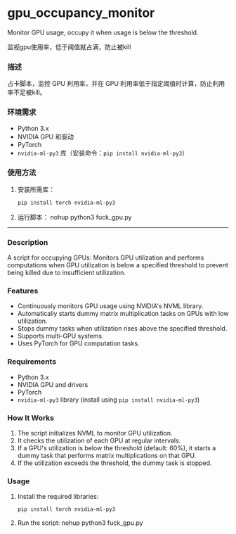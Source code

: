 # gpu_occupancy_monitor
Monitor GPU usage, occupy it when usage is below the threshold.

监视gpu使用率，低于阈值就占满，防止被kill

### 描述

占卡脚本，监控 GPU 利用率，并在 GPU 利用率低于指定阈值时计算，防止利用率不足被kill。


### 环境需求
- Python 3.x
- NVIDIA GPU 和驱动
- PyTorch
- `nvidia-ml-py3` 库（安装命令：`pip install nvidia-ml-py3`）


### 使用方法
1. 安装所需库：
   ```bash
   pip install torch nvidia-ml-py3
   ```
2. 运行脚本：
   nohup python3 fuck_gpu.py

---

### Description

A script for occupying GPUs: Monitors GPU utilization and performs computations when GPU utilization is below a specified threshold to prevent being killed due to insufficient utilization.

### Features
- Continuously monitors GPU usage using NVIDIA's NVML library.
- Automatically starts dummy matrix multiplication tasks on GPUs with low utilization.
- Stops dummy tasks when utilization rises above the specified threshold.
- Supports multi-GPU systems.
- Uses PyTorch for GPU computation tasks.

### Requirements
- Python 3.x
- NVIDIA GPU and drivers
- PyTorch
- `nvidia-ml-py3` library (install using `pip install nvidia-ml-py3`)

### How It Works
1. The script initializes NVML to monitor GPU utilization.
2. It checks the utilization of each GPU at regular intervals.
3. If a GPU's utilization is below the threshold (default: 60%), it starts a dummy task that performs matrix multiplications on that GPU.
4. If the utilization exceeds the threshold, the dummy task is stopped.

### Usage
1. Install the required libraries:
   ```bash
   pip install torch nvidia-ml-py3
   ```
2. Run the script:
   nohup python3 fuck_gpu.py



